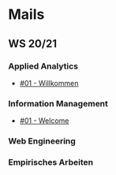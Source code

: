 # Mails

## WS 20/21

### Applied Analytics

- [#01 - Willkommen](ws_20_21/applied_analytics/01_willkommen.html)

### Information Management

- [#01 - Welcome](ws_20_21/information_management/01_welcome.html)

### Web Engineering

### Empirisches Arbeiten

